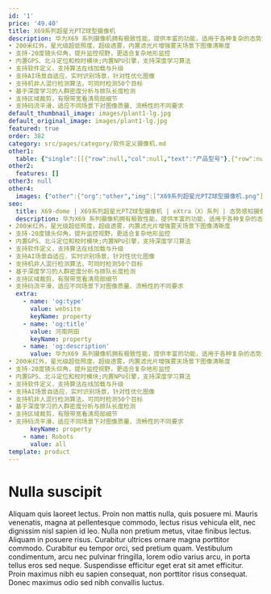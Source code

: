 ```yaml
---
id: '1'
price: '49.40'
title: X69系列超星光PTZ球型摄像机
description: 华为X69 系列摄像机拥有极致性能，提供丰富的功能，适用于各种复杂的态势监控场景。
• 200米红外，星光级超低照度，超级透雾，内置滤光片增强雾天场景下图像清晰度
• 支持-20度镜头仰角，提升监控视野，更适合复杂地形监控
• 内置GPS、北斗定位和校时模块;内置NPU引擎，支持深度学习算法
• 支持软件定义，支持算法在线加载与升级
• 支持AI场景自适应，实时识别场景，针对性优化图像
• 支持机非人混行检测算法，可同时检测50个目标
• 基于深度学习的人群密度分析与排队长度检测
• 支持区域裁剪，有限带宽看清局部细节
• 支持码流平滑，适应不同场景下对图像质量、流畅性的不同要求
default_thumbnail_image: images/plant1-lg.jpg
default_original_image: images/plant1-lg.jpg
featured: true
order: 382
category: src/pages/category/软件定义摄像机.md
other1: 
  table: {"single":[[{"row":null,"col":null,"text":"产品型号"},{"row":null,"col":null,"text":"X6981-Z20\n"},{"row":null,"col":null,"text":"X6921-Z48\n"}],[{"row":null,"col":null,"text":"图像传感器"},{"row":null,"col":null,"text":"4/3\"  800万像素逐行扫描 CMOS"},{"row":null,"col":null,"text":"1/1.8\"  200万像素逐行扫描 CMOS"}],[{"row":null,"col":null,"text":"最大分辨率"},{"row":null,"col":null,"text":"3648×2736"},{"row":null,"col":null,"text":"1920×1080"}],[{"row":null,"col":null,"text":"低照度"},{"row":null,"col":null,"text":"支持"},{"row":null,"col":null,"text":"支持"}],[{"row":null,"col":null,"text":"镜头焦距"},{"row":null,"col":null,"text":"14～280mm"},{"row":null,"col":null,"text":"6.25-300mm"}],[{"row":null,"col":null,"text":"光学变焦倍率"},{"row":null,"col":null,"text":"20倍光学变倍，16倍数字变倍\n"},{"row":null,"col":null,"text":"48倍光学变倍，16倍数字变倍\n"}],[{"row":null,"col":null,"text":"水平旋转范围"},{"row":null,"col":null,"text":"0°~ 360°"},{"row":null,"col":null,"text":"0°~ 360°"}],[{"row":null,"col":null,"text":"垂直旋转范围"},{"row":null,"col":null,"text":"–20°~ +90°"},{"row":null,"col":null,"text":"–20°~ +90°"}],[{"row":null,"col":null,"text":"补光方式"},{"row":null,"col":null,"text":"红外"},{"row":null,"col":null,"text":"红外"}],[{"row":null,"col":null,"text":"宽动态"},{"row":null,"col":null,"text":"支持"},{"row":null,"col":null,"text":"支持"}],[{"row":null,"col":null,"text":"智能分析"},{"row":null,"col":null,"text":"支持"},{"row":null,"col":null,"text":"支持"}],[{"row":null,"col":null,"text":"电源"},{"row":null,"col":null,"text":"PoE++(IEEE 802.3bt)，AC24V"},{"row":null,"col":null,"text":"PoE++(IEEE 802.3bt)，AC24V"}]]}
other2:
  features: []
other3: null
other4:
  images: {"other":{"org":"other","img":["X69系列超星光PTZ球型摄像机.png"]}}
seo:
  title: X69-dome | X69系列超星光PTZ球型摄像机 | eXtra（X）系列 | 态势感知摄像机  | 软件定义摄像机 | 机器视觉
  description: 华为X69 系列摄像机拥有极致性能，提供丰富的功能，适用于各种复杂的态势监控场景。
• 200米红外，星光级超低照度，超级透雾，内置滤光片增强雾天场景下图像清晰度
• 支持-20度镜头仰角，提升监控视野，更适合复杂地形监控
• 内置GPS、北斗定位和校时模块;内置NPU引擎，支持深度学习算法
• 支持软件定义，支持算法在线加载与升级
• 支持AI场景自适应，实时识别场景，针对性优化图像
• 支持机非人混行检测算法，可同时检测50个目标
• 基于深度学习的人群密度分析与排队长度检测
• 支持区域裁剪，有限带宽看清局部细节
• 支持码流平滑，适应不同场景下对图像质量、流畅性的不同要求
  extra:
    - name: 'og:type'
      value: website
      keyName: property
    - name: 'og:title'
      value: 河南网田
      keyName: property
    - name: 'og:description'
      value: 华为X69 系列摄像机拥有极致性能，提供丰富的功能，适用于各种复杂的态势监控场景。
• 200米红外，星光级超低照度，超级透雾，内置滤光片增强雾天场景下图像清晰度
• 支持-20度镜头仰角，提升监控视野，更适合复杂地形监控
• 内置GPS、北斗定位和校时模块;内置NPU引擎，支持深度学习算法
• 支持软件定义，支持算法在线加载与升级
• 支持AI场景自适应，实时识别场景，针对性优化图像
• 支持机非人混行检测算法，可同时检测50个目标
• 基于深度学习的人群密度分析与排队长度检测
• 支持区域裁剪，有限带宽看清局部细节
• 支持码流平滑，适应不同场景下对图像质量、流畅性的不同要求
      keyName: property
    - name: Robots
      value: all
template: product
---
```


# Nulla suscipit

Aliquam quis laoreet lectus. Proin non mattis nulla, quis posuere mi. Mauris venenatis, magna at pellentesque commodo, lectus risus vehicula elit, nec dignissim nisl sapien id leo. Nulla non pretium metus, vitae finibus lectus. Aliquam in posuere risus. Curabitur ultrices ornare magna porttitor commodo. Curabitur eu tempor orci, sed pretium quam. Vestibulum condimentum, arcu nec pulvinar fringilla, lorem odio varius arcu, in porta tellus eros sed neque. Suspendisse efficitur eget erat sit amet efficitur. Proin maximus nibh eu sapien consequat, non porttitor risus consequat. Donec maximus odio sed nibh convallis luctus.